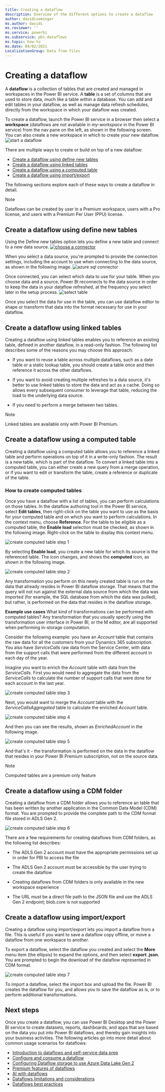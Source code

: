```yaml
---
title: Creating a dataflow
description: Overview of the different options to create a dataflow
author: davidiseminger
ms.author: davidi
ms.reviewer: ''
ms.service: powerbi
ms.subservice: pbi-dataflows
ms.topic: how-to
ms.date: 04/02/2021
LocalizationGroup: Data from files
---
```

# Creating a dataflow
A **dataflow** is a collection of tables that are created and managed in workspaces in the Power BI service. A **table** is a set of columns that are used to store data, much like a table within a database. You can add and edit tables in your dataflow, as well as manage data refresh schedules, directly from the workspace in which your dataflow was created.

To create a dataflow, launch the Power BI service in a browser then select a **workspace** (dataflows are not available in *my-workspace* in the Power BI service) from the nav pane on the left, as shown in the following screen. You can also create a new workspace in which to create your new dataflow.
![start a dataflow](media/dataflows-create/create-options.png)

There are multiple ways to create or build on top of a new dataflow:

* [Create a dataflow using define new tables](#create-a-dataflow-using-define-new-tables)
* [Create a dataflow using linked tables](#create-a-dataflow-using-linked-tables)
* [Create a dataflow using a computed table](#create-a-dataflow-using-a-computed-table)
* [Create a dataflow using import/export](#create-a-dataflow-using-importexport)

The following sections explore each of these ways to create a dataflow in detail.

> [!NOTE]
> Dataflows can be created by user in a Premium workspace, users with a Pro license, and users with a Premium Per User (PPU) license.

## Create a dataflow using define new tables

Using the Define new tables option lets you define a new table and connect to a new data source.
[ ![choose a connector](media/dataflows-create/create-connectors.png) ](media/dataflows-create/create-connectors.png#lightbox)

When you select a data source, you're prompted to provide the connection settings, including the account to use when connecting to the data source, as shown in the following image.
![azure sql connector](media/dataflows-create/azure-sql-connector.png)

Once connected, you can select which data to use for your table. When you choose data and a source, Power BI reconnects to the data source in order to keep the data in your dataflow refreshed, at the frequency you select later in the setup process.
![select table](media/dataflows-create/choose-table.png)

Once you select the data for use in the table, you can use dataflow editor to shape or transform that data into the format necessary for use in your dataflow. 

## Create a dataflow using linked tables

Creating a dataflow using linked tables enables you to reference an existing table, defined in another dataflow, in a read-only fashion. The following list describes some of the reasons you may choose this approach:

* If you want to reuse a table across multiple dataflows, such as a date table or a static lookup table, you should create a table once and then reference it across the other dataflows.

* If you want to avoid creating multiple refreshes to a data source, it's better to use linked tables to store the data and act as a cache. Doing so allows every subsequent consumer to leverage that table, reducing the load to the underlying data source.

* If you need to perform a merge between two tables.

> [!NOTE]
> Linked tables are available only with Power BI Premium.

## Create a dataflow using a computed table

Creating a dataflow using a computed table allows you to reference a linked table and perform operations on top of it in a write-only fashion. The result is a new table, which is part of the dataflow. To convert a linked table into a computed table, you can either create a new query from a merge operation, or if you want to edit or transform the table, create a reference or duplicate of the table.

### How to create computed tables

Once you have a dataflow with a list of tables, you can perform calculations on those tables.
In the dataflow authoring tool in the Power BI service, select **Edit tables**, then right-click on the table you want to use as the basis for your computed table and on which you want to perform calculations. In the context menu, choose **Reference**.
For the table to be eligible as a computed table, the **Enable load** selection must be checked, as shown in the following image. Right-click on the table to display this context menu.

![create computed table step 1](media/dataflows-create/computed-entity-step-1.png)

By selecting **Enable load**, you create a new table for which its source is the referenced table. The icon changes, and shows the **computed** icon, as shown in the following image.

![create computed table step 2](media/dataflows-create/computed-entity-step-2.png)

Any transformation you perform on this newly created table is run on the data that already resides in Power BI dataflow storage. That means that the query will not run against the external data source from which the data was imported (for example, the SQL database from which the data was pulled), but rather, is performed on the data that resides in the dataflow storage.

**Example use cases**
What kind of transformations can be performed with computed tables? Any transformation that you usually specify using the transformation user interface in Power BI, or the M editor, are all supported when performing in-storage computation.

Consider the following example: you have an *Account* table that contains the raw data for all the customers from your Dynamics 365 subscription. You also have *ServiceCalls* raw data from the Service Center, with data from the support calls that were performed from the different account in each day of the year.

Imagine you want to enrich the *Account* table with data from the *ServiceCalls*.
First you would need to aggregate the data from the *ServiceCalls* to calculate the number of support calls that were done for each account in the last year.

![create computed table step 3](media/dataflows-create/computed-entity-step-3.png)

Next, you would want to merge the *Account* table with the *ServiceCallsAggregated* table to calculate the enriched *Account* table.

![create computed table step 4](media/dataflows-create/computed-entity-step-4.png)

And then you can see the results, shown as *EnrichedAccount* in the following image.

![create computed table step 5](media/dataflows-create/computed-entity-step-5.png)

And that's it - the transformation is performed on the data in the dataflow that resides in your Power BI Premium subscription, not on the source data.

> [!NOTE]
> Computed tables are a premium only feature

## Create a dataflow using a CDM folder

Creating a dataflow from a CDM folder allows you to reference an table that has been written by another application in the Common Data Model (CDM) format. You are prompted to provide the complete path to the CDM format file stored in ADLS Gen 2.

 ![create computed table step 6](media/dataflows-create/attach-cdm.jpg)

There are a few requirements for creating dataflows from CDM folders, as the following list describes:

* The ADLS Gen 2 account must have the appropriate permissions set up in order for PBI to access the file

* The ADLS Gen 2 account must be accessible by the user trying to create the dataflow

* Creating dataflows from CDM folders is only available in the new workspace experience

* The URL must be a direct file path to the JSON file and use the ADLS Gen 2 endpoint; blob.core is not supported

## Create a dataflow using import/export

Creating a dataflow using import/export lets you import a dataflow from a file. This is useful if you want to save a dataflow copy offline, or move a dataflow from one workspace to another. 

To export a dataflow, select the dataflow you created and select the **More** menu item (the ellipsis) to expand the options, and then select **export .json**. You are prompted to begin the download of the dataflow represented in CDM format.

![create computed table step 7](media/dataflows-create/export-dataflow.png)

To import a dataflow, select the import box and upload the file. Power BI creates the dataflow for you, and allows you to save the dataflow as is, or to perform additional transformations.

## Next steps

Once you create a dataflow, you can use Power BI Desktop and the Power BI service to create datasets, reports, dashboards, and apps that are based on the data you put into Power BI dataflows, and thereby gain insights into your business activities. The following articles go into more detail about common usage scenarios for dataflows:

* [Introduction to dataflows and self-service data prep](dataflows-introduction-self-service.md)
* [Configure and consume a dataflow](dataflows-configure-consume.md)
* [Configuring Dataflow storage to use Azure Data Lake Gen 2](dataflows-azure-data-lake-storage-integration.md)
* [Premium features of dataflows](dataflows-premium-features.md)
* [AI with dataflows](dataflows-machine-learning-integration.md)
* [Dataflows limitations and considerations](dataflows-features-limitations.md)
* [Dataflows best practices](dataflows-best-practices.md)
